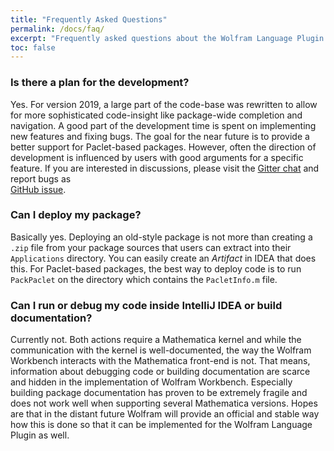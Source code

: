 ```yaml
---
title: "Frequently Asked Questions"
permalink: /docs/faq/
excerpt: "Frequently asked questions about the Wolfram Language Plugin."
toc: false
---
```


### Is there a plan for the development?
 
Yes. For version 2019, a large part of the code-base was rewritten to allow for more sophisticated code-insight
like package-wide completion and navigation.
A good part of the development time is spent on implementing new features and fixing bugs.
The goal for the near future is to provide a better support for Paclet-based packages.
However, often the direction of development is influenced by users with good arguments for a specific feature.
If you are interested in discussions, please visit the 
[Gitter chat](https://gitter.im/Mathematica-IntelliJ/Lobby) and report bugs as  
[GitHub issue](https://github.com/halirutan/Mathematica-IntelliJ-Plugin/issues).

### Can I deploy my package?

Basically yes. Deploying an old-style package is not more than creating a `.zip` file from your package sources that 
users can extract into their `Applications` directory. You can easily create an *Artifact* in IDEA that does this. 
For Paclet-based packages, the best way to deploy code is to run `PackPaclet` on the directory which contains the 
`PacletInfo.m` file.

### Can I run or debug my code inside IntelliJ IDEA or build documentation?

Currently not. Both actions require a Mathematica kernel and while the communication with the kernel is well-documented,
the way the Wolfram Workbench interacts with the Mathematica front-end is not.
That means, information about debugging code or building documentation are scarce and hidden in the implementation of
Wolfram Workbench.
Especially building package documentation has proven to be extremely fragile and does not work well when supporting
several Mathematica versions.
Hopes are that in the distant future Wolfram will provide an official and stable way how this is done so that it 
can be implemented for the Wolfram Language Plugin as well.

